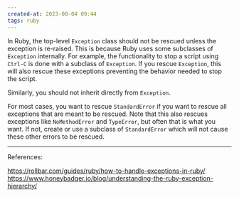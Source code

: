 ```yaml
---
created-at: 2023-08-04 09:44
tags: ruby
---
```


In Ruby, the top-level `Exception` class should not be rescued unless the exception is re-raised. This is because Ruby uses some subclasses of `Exception` internally. For example, the functionality to stop a script using `Ctrl-C` is done with a subclass of `Exception`. If you rescue `Exception`, this will also rescue these exceptions preventing the behavior needed to stop the script.

Similarly, you should not inherit directly from `Exception`.

For most cases, you want to rescue `StandardError` if you want to rescue all exceptions that are meant to be rescued. Note that this also rescues exceptions like `NoMethodError` and `TypeError`, but often that is what you want. If not, create or use a subclass of `StandardError` which will not cause these other errors to be rescued.


---
References:

https://rollbar.com/guides/ruby/how-to-handle-exceptions-in-ruby/
https://www.honeybadger.io/blog/understanding-the-ruby-exception-hierarchy/